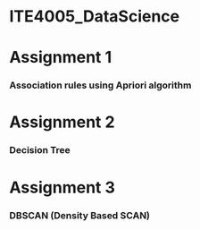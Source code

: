 # ITE4005_DataScience

# Assignment 1

### Association rules using Apriori algorithm

# Assignment 2

### Decision Tree

# Assignment 3

### DBSCAN (Density Based SCAN)
